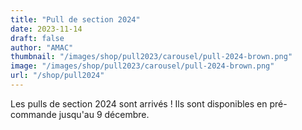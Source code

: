 ```yaml
---
title: "Pull de section 2024"
date: 2023-11-14
draft: false
author: "AMAC"
thumbnail: "/images/shop/pull2023/carousel/pull-2024-brown.png"
image: "/images/shop/pull2023/carousel/pull-2024-brown.png"
url: "/shop/pull2024"
---
```


Les pulls de section 2024 sont arrivés ! Ils sont disponibles en pré-commande jusqu'au 9 décembre.
